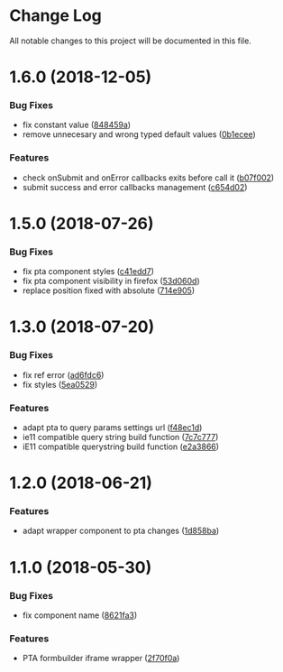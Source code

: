 # Change Log

All notable changes to this project will be documented in this file.

<a name="1.6.0"></a>
# 1.6.0 (2018-12-05)


### Bug Fixes

* fix constant value ([848459a](https://github.com/SUI-Components/schibsted-spain-components/commit/848459a))
* remove unnecesary and wrong typed default values ([0b1ecee](https://github.com/SUI-Components/schibsted-spain-components/commit/0b1ecee))


### Features

* check onSubmit and onError callbacks exits before call it ([b07f002](https://github.com/SUI-Components/schibsted-spain-components/commit/b07f002))
* submit success and error callbacks management ([c654d02](https://github.com/SUI-Components/schibsted-spain-components/commit/c654d02))



<a name="1.5.0"></a>
# 1.5.0 (2018-07-26)


### Bug Fixes

* fix pta component styles ([c41edd7](https://github.com/SUI-Components/schibsted-spain-components/commit/c41edd7))
* fix pta component visibility in firefox ([53d060d](https://github.com/SUI-Components/schibsted-spain-components/commit/53d060d))
* replace position fixed with absolute ([714e905](https://github.com/SUI-Components/schibsted-spain-components/commit/714e905))



<a name="1.3.0"></a>
# 1.3.0 (2018-07-20)


### Bug Fixes

* fix ref error ([ad6fdc6](https://github.com/SUI-Components/schibsted-spain-components/commit/ad6fdc6))
* fix styles ([5ea0529](https://github.com/SUI-Components/schibsted-spain-components/commit/5ea0529))


### Features

* adapt pta to query params settings url ([f48ec1d](https://github.com/SUI-Components/schibsted-spain-components/commit/f48ec1d))
* ie11 compatible query string build function ([7c7c777](https://github.com/SUI-Components/schibsted-spain-components/commit/7c7c777))
* iE11 compatible querystring build function ([e2a3866](https://github.com/SUI-Components/schibsted-spain-components/commit/e2a3866))



<a name="1.2.0"></a>
# 1.2.0 (2018-06-21)


### Features

* adapt wrapper component to pta changes ([1d858ba](https://github.com/SUI-Components/schibsted-spain-components/commit/1d858ba))



<a name="1.1.0"></a>
# 1.1.0 (2018-05-30)


### Bug Fixes

* fix component name ([8621fa3](https://github.com/SUI-Components/schibsted-spain-components/commit/8621fa3))


### Features

* PTA formbuilder iframe wrapper ([2f70f0a](https://github.com/SUI-Components/schibsted-spain-components/commit/2f70f0a))



